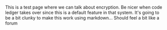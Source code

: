
This is a test page where we can talk about encryption. Be nicer when code ledger takes over since this is a default feature in that system. It's going to be a bit clunky to make this work using markdown... Should feel a bit like a forum

